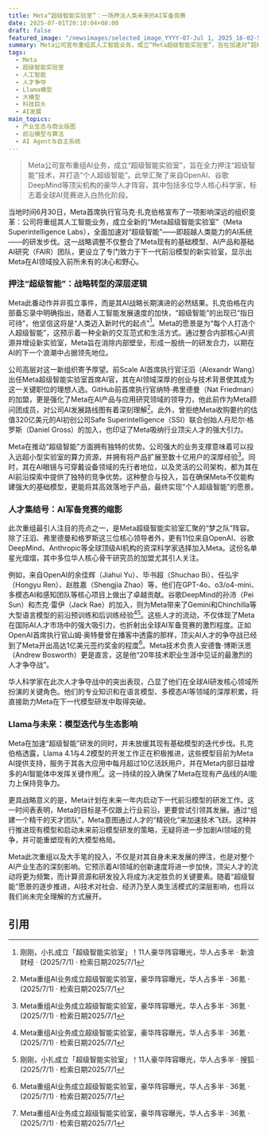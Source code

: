 ```yaml
---
title: Meta“超级智能实验室”：一场押注人类未来的AI军备竞赛
date: 2025-07-01T20:10:04+08:00
draft: false
featured_image: "/newsimages/selected_image_YYYY-07-Jul 1, 2025_16-02-59-666.jpg"
summary: Meta公司宣布重组其人工智能业务，成立“Meta超级智能实验室”，旨在加速对“超级智能”技术的研发，并致力于打造“个人超级智能”。新实验室由前Scale AI首席执行官汪滔和GitHub前首席执行官弗里德曼共同领导，并吸引了来自OpenAI、谷歌DeepMind等顶尖AI机构的11位科学家，其中包括多名华人骨干，体现了其在激烈人才争夺战中的强大吸引力。此举不仅标志着Meta在AI领域的大规模投入与战略转型，也将对全球AI竞赛格局产生深远影响。
tags: 
  - Meta
  - 超级智能实验室
  - 人工智能
  - 人才争夺
  - Llama模型
  - 大模型
  - 科技巨头
  - AI发展
main_topics: 
  - 产业生态与商业版图
  - 前沿模型与算法
  - AI Agent与自主系统
---
```


> Meta公司宣布重组AI业务，成立“超级智能实验室”，旨在全力押注“超级智能”技术，并打造“个人超级智能”。此举汇聚了来自OpenAI、谷歌DeepMind等顶尖机构的豪华人才阵容，其中包括多位华人核心科学家，标志着全球AI竞赛进入白热化阶段。

当地时间6月30日，Meta首席执行官马克·扎克伯格宣布了一项影响深远的组织变革：公司将重组其人工智能业务，成立全新的“Meta超级智能实验室”（Meta Superintelligence Labs），全面加速对“超级智能”——即超越人类能力的AI系统——的研发步伐。这一战略调整不仅整合了Meta现有的基础模型、AI产品和基础AI研究（FAIR）团队，更设立了专门致力于下一代前沿模型的新实验室，显示出Meta在AI领域投入前所未有的决心和野心。

### 押注“超级智能”：战略转型的深层逻辑

Meta此番动作并非孤立事件，而是其AI战略长期演进的必然结果。扎克伯格在内部备忘录中明确指出，随着人工智能发展速度的加快，“超级智能”的出现已“指日可待”，他坚信这将是“人类迈入新时代的起点”[^2]。Meta的愿景是为“每个人打造个人超级智能”，这预示着一种全新的交互范式和生活方式。通过整合内部核心AI资源并增设新实验室，Meta旨在消除内部壁垒，形成一股统一的研发合力，以期在AI的下一个浪潮中占据领先地位。

公司高层对这一新组织寄予厚望。前Scale AI首席执行官汪滔（Alexandr Wang）出任Meta超级智能实验室首席AI官，其在AI领域深厚的创业与技术背景使其成为这一关键职位的理想人选。GitHub前首席执行官纳特·弗里德曼（Nat Friedman）的加盟，更是强化了Meta在AI产品与应用研究领域的领导力，他此前作为Meta顾问团成员，对公司AI发展路线图有着深刻理解[^1]。此外，曾拒绝Meta收购要约的估值320亿美元的AI初创公司Safe Superintelligence（SSI）联合创始人丹尼尔·格罗斯（Daniel Gross）的加入，也印证了Meta吸纳行业顶尖人才的强大引力。

Meta在推动“超级智能”方面拥有独特的优势。公司强大的业务支撑意味着可以投入远超小型实验室的算力资源，并拥有将产品扩展至数十亿用户的深厚经验[^1]。同时，其在AI眼镜与可穿戴设备领域的先行者地位，以及灵活的公司架构，都为其在AI前沿探索中提供了独特的竞争优势。这种整合与投入，旨在确保Meta不仅能构建强大的基础模型，更能将其高效落地于产品，最终实现“个人超级智能”的愿景。

### 人才集结号：AI军备竞赛的缩影

此次重组最引人注目的亮点之一，是Meta超级智能实验室汇聚的“梦之队”阵容。除了汪滔、弗里德曼和格罗斯这三位核心领导者外，更有11位来自OpenAI、谷歌DeepMind、Anthropic等全球顶级AI机构的资深科学家选择加入Meta。这份名单星光熠熠，其中多位华人核心骨干研究员的加盟尤其引人关注。

例如，来自OpenAI的余佳辉（Jiahui Yu）、毕书超（Shuchao Bi）、任弘宇（Hongyu Ren）、赵胜嘉（Shengjia Zhao）等，他们在GPT-4o、o3/o4-mini、多模态AI和感知团队等核心项目上做出了卓越贡献。谷歌DeepMind的孙沛（Pei Sun）和杰克·雷伊（Jack Rae）的加入，则为Meta带来了Gemini和Chinchilla等大型语言模型的前沿预训练和后训练经验[^1][^3]。这些人才的流动，不仅体现了Meta在国际AI人才市场中的强大吸引力，也折射出全球AI军备竞赛的激烈程度。正如OpenAI首席执行官山姆·奥特曼曾在播客中透露的那样，顶尖AI人才的争夺战已经到了Meta开出高达1亿美元签约奖金的程度[^1]。Meta技术负责人安德鲁·博斯沃思（Andrew Bosworth）更是直言，这是他“20年技术职业生涯中见证的最激烈的人才争夺战”。

华人科学家在此次人才争夺战中的突出表现，凸显了他们在全球AI研发核心领域所扮演的关键角色。他们的专业知识和在语言模型、多模态AI等领域的深厚积累，将直接助力Meta在下一代模型研发中取得突破。

### Llama与未来：模型迭代与生态影响

Meta在加速“超级智能”研发的同时，并未放缓其现有基础模型的迭代步伐。扎克伯格透露，Llama 4.1与4.2模型的开发工作正在积极推进，这些模型目前为Meta AI提供支持，服务于其各大应用中每月超过10亿活跃用户，并在Meta内部日益增多的AI智能体中发挥关键作用[^1]。这一持续的投入确保了Meta在现有产品线的AI能力上保持竞争力。

更具战略意义的是，Meta计划在未来一年内启动下一代前沿模型的研发工作。这一时间表表明，Meta的目标是不仅跟上行业前沿，更要尝试引领其发展。通过“组建一个精干的天才团队”，Meta意图通过人才的“精锐化”来加速技术飞跃。这种并行推进现有模型和启动未来前沿模型研发的策略，无疑将进一步加剧AI领域的竞争，并可能重塑现有的大模型格局。

Meta此次重组以及大手笔的投入，不仅是对其自身未来发展的押注，也是对整个AI产业生态的深刻影响。它预示着AI领域的创新速度将进一步加快，顶尖人才的流动将更为频繁，而计算资源和研发投入将成为决定胜负的关键要素。随着“超级智能”愿景的逐步推进，AI技术对社会、经济乃至人类生活模式的深层影响，也将以我们尚未完全理解的方式展开。

## 引用
[^1]: Meta重组AI业务成立超级智能实验室，豪华阵容曝光，华人占多半 · 36氪 · (2025/7/1) · 检索日期2025/7/1
[^2]: 刚刚，小扎成立「超级智能实验室」！11人豪华阵容曝光，华人占多半 · 新浪财经 · (2025/7/1) · 检索日期2025/7/1
[^3]: 刚刚，小扎成立「超级智能实验室」！11人豪华阵容曝光，华人占多半 · 搜狐 · (2025/7/1) · 检索日期2025/7/1
[^4]: 小扎刚刚官宣超级智能AI 梦之队，华人占大半| 附11 人核心名单 - 爱范儿 · 爱范儿 · (2025/7/1) · 检索日期2025/7/1
[^5]: 本文来自“腾讯科技” · 腾讯科技 · 作者：无忌 (2025/7/1) · 检索日期2025/7/1
